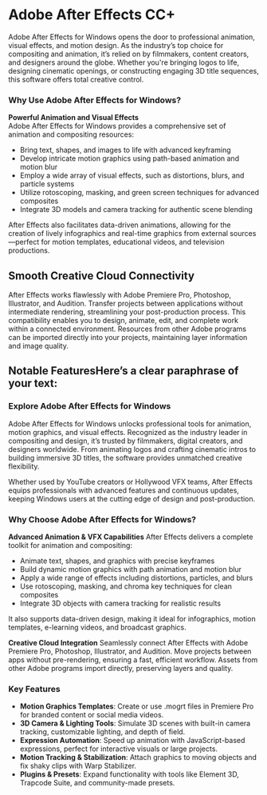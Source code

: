 # Adobe After Effects CC+
Adobe After Effects for Windows opens the door to professional animation, visual effects, and motion design. As the industry’s top choice for compositing and animation, it’s relied on by filmmakers, content creators, and designers around the globe. Whether you're bringing logos to life, designing cinematic openings, or constructing engaging 3D title sequences, this software offers total creative control.

### **Why Use Adobe After Effects for Windows?**

**Powerful Animation and Visual Effects**  
Adobe After Effects for Windows provides a comprehensive set of animation and compositing resources:

- Bring text, shapes, and images to life with advanced keyframing  
- Develop intricate motion graphics using path-based animation and motion blur  
- Employ a wide array of visual effects, such as distortions, blurs, and particle systems  
- Utilize rotoscoping, masking, and green screen techniques for advanced composites  
- Integrate 3D models and camera tracking for authentic scene blending  

After Effects also facilitates data-driven animations, allowing for the creation of lively infographics and real-time graphics from external sources—perfect for motion templates, educational videos, and television productions.

## **Smooth Creative Cloud Connectivity**  
After Effects works flawlessly with Adobe Premiere Pro, Photoshop, Illustrator, and Audition. Transfer projects between applications without intermediate rendering, streamlining your post-production process. This compatibility enables you to design, animate, edit, and complete work within a connected environment. Resources from other Adobe programs can be imported directly into your projects, maintaining layer information and image quality.

## **Notable Features**Here’s a clear paraphrase of your text:


### **Explore Adobe After Effects for Windows**

Adobe After Effects for Windows unlocks professional tools for animation, motion graphics, and visual effects. Recognized as the industry leader in compositing and design, it’s trusted by filmmakers, digital creators, and designers worldwide. From animating logos and crafting cinematic intros to building immersive 3D titles, the software provides unmatched creative flexibility.

Whether used by YouTube creators or Hollywood VFX teams, After Effects equips professionals with advanced features and continuous updates, keeping Windows users at the cutting edge of design and post-production.


### **Why Choose Adobe After Effects for Windows?**

**Advanced Animation & VFX Capabilities**
After Effects delivers a complete toolkit for animation and compositing:

* Animate text, shapes, and graphics with precise keyframes
* Build dynamic motion graphics with path animation and motion blur
* Apply a wide range of effects including distortions, particles, and blurs
* Use rotoscoping, masking, and chroma key techniques for clean composites
* Integrate 3D objects with camera tracking for realistic results

It also supports data-driven design, making it ideal for infographics, motion templates, e-learning videos, and broadcast graphics.

**Creative Cloud Integration**
Seamlessly connect After Effects with Adobe Premiere Pro, Photoshop, Illustrator, and Audition. Move projects between apps without pre-rendering, ensuring a fast, efficient workflow. Assets from other Adobe programs import directly, preserving layers and quality.


### **Key Features**

* **Motion Graphics Templates**: Create or use .mogrt files in Premiere Pro for branded content or social media videos.
* **3D Camera & Lighting Tools**: Simulate 3D scenes with built-in camera tracking, customizable lighting, and depth of field.
* **Expression Automation**: Speed up animation with JavaScript-based expressions, perfect for interactive visuals or large projects.
* **Motion Tracking & Stabilization**: Attach graphics to moving objects and fix shaky clips with Warp Stabilizer.
* **Plugins & Presets**: Expand functionality with tools like Element 3D, Trapcode Suite, and community-made presets.

